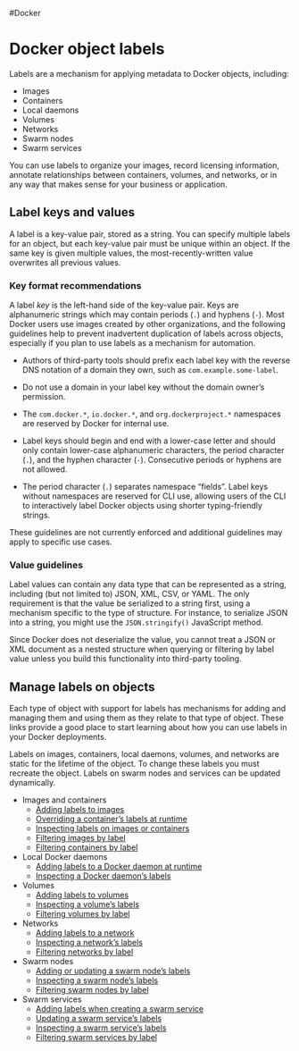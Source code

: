 #Docker 
# Docker object labels
Labels are a mechanism for applying metadata to Docker objects, including:

-   Images
-   Containers
-   Local daemons
-   Volumes
-   Networks
-   Swarm nodes
-   Swarm services

You can use labels to organize your images, record licensing information, annotate relationships between containers, volumes, and networks, or in any way that makes sense for your business or application.

## Label keys and values[](https://docs.docker.com/config/labels-custom-metadata/#label-keys-and-values)

A label is a key-value pair, stored as a string. You can specify multiple labels for an object, but each key-value pair must be unique within an object. If the same key is given multiple values, the most-recently-written value overwrites all previous values.

### Key format recommendations[](https://docs.docker.com/config/labels-custom-metadata/#key-format-recommendations)

A label _key_ is the left-hand side of the key-value pair. Keys are alphanumeric strings which may contain periods (`.`) and hyphens (`-`). Most Docker users use images created by other organizations, and the following guidelines help to prevent inadvertent duplication of labels across objects, especially if you plan to use labels as a mechanism for automation.

-   Authors of third-party tools should prefix each label key with the reverse DNS notation of a domain they own, such as `com.example.some-label`.
    
-   Do not use a domain in your label key without the domain owner’s permission.
    
-   The `com.docker.*`, `io.docker.*`, and `org.dockerproject.*` namespaces are reserved by Docker for internal use.
    
-   Label keys should begin and end with a lower-case letter and should only contain lower-case alphanumeric characters, the period character (`.`), and the hyphen character (`-`). Consecutive periods or hyphens are not allowed.
    
-   The period character (`.`) separates namespace “fields”. Label keys without namespaces are reserved for CLI use, allowing users of the CLI to interactively label Docker objects using shorter typing-friendly strings.
    

These guidelines are not currently enforced and additional guidelines may apply to specific use cases.

### Value guidelines[](https://docs.docker.com/config/labels-custom-metadata/#value-guidelines)

Label values can contain any data type that can be represented as a string, including (but not limited to) JSON, XML, CSV, or YAML. The only requirement is that the value be serialized to a string first, using a mechanism specific to the type of structure. For instance, to serialize JSON into a string, you might use the `JSON.stringify()` JavaScript method.

Since Docker does not deserialize the value, you cannot treat a JSON or XML document as a nested structure when querying or filtering by label value unless you build this functionality into third-party tooling.

## Manage labels on objects[](https://docs.docker.com/config/labels-custom-metadata/#manage-labels-on-objects)

Each type of object with support for labels has mechanisms for adding and managing them and using them as they relate to that type of object. These links provide a good place to start learning about how you can use labels in your Docker deployments.

Labels on images, containers, local daemons, volumes, and networks are static for the lifetime of the object. To change these labels you must recreate the object. Labels on swarm nodes and services can be updated dynamically.

-   Images and containers
    -   [Adding labels to images](https://docs.docker.com/engine/reference/builder/#label)
    -   [Overriding a container’s labels at runtime](https://docs.docker.com/engine/reference/commandline/run/#set-metadata-on-container--l---label---label-file)
    -   [Inspecting labels on images or containers](https://docs.docker.com/engine/reference/commandline/inspect/)
    -   [Filtering images by label](https://docs.docker.com/engine/reference/commandline/images/#filtering)
    -   [Filtering containers by label](https://docs.docker.com/engine/reference/commandline/ps/#filtering)
-   Local Docker daemons
    -   [Adding labels to a Docker daemon at runtime](https://docs.docker.com/engine/reference/commandline/dockerd/)
    -   [Inspecting a Docker daemon’s labels](https://docs.docker.com/engine/reference/commandline/info/)
-   Volumes
    -   [Adding labels to volumes](https://docs.docker.com/engine/reference/commandline/volume_create/)
    -   [Inspecting a volume’s labels](https://docs.docker.com/engine/reference/commandline/volume_inspect/)
    -   [Filtering volumes by label](https://docs.docker.com/engine/reference/commandline/volume_ls/#filtering)
-   Networks
    -   [Adding labels to a network](https://docs.docker.com/engine/reference/commandline/network_create/)
    -   [Inspecting a network’s labels](https://docs.docker.com/engine/reference/commandline/network_inspect/)
    -   [Filtering networks by label](https://docs.docker.com/engine/reference/commandline/network_ls/#filtering)
-   Swarm nodes
    -   [Adding or updating a swarm node’s labels](https://docs.docker.com/engine/reference/commandline/node_update/#add-label-metadata-to-a-node)
    -   [Inspecting a swarm node’s labels](https://docs.docker.com/engine/reference/commandline/node_inspect/)
    -   [Filtering swarm nodes by label](https://docs.docker.com/engine/reference/commandline/node_ls/#filtering)
-   Swarm services
    -   [Adding labels when creating a swarm service](https://docs.docker.com/engine/reference/commandline/service_create/#set-metadata-on-a-service--l---label)
    -   [Updating a swarm service’s labels](https://docs.docker.com/engine/reference/commandline/service_update/)
    -   [Inspecting a swarm service’s labels](https://docs.docker.com/engine/reference/commandline/service_inspect/)
    -   [Filtering swarm services by label](https://docs.docker.com/engine/reference/commandline/service_ls/#filtering)